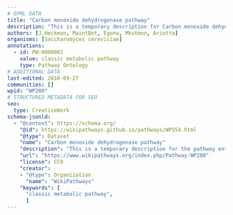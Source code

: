 ```yaml
---
# GPML DATA
title: "Carbon monoxide dehydrogenase pathway"
description: "This is a temporary description for Carbon monoxide dehydrogenase pathway"
authors: [J.Heckman, MaintBot, Egonw, Mkutmon, Ariutta]
organisms: [Saccharomyces cerevisiae]
annotations:
  - id: PW:0000002
    value: classic metabolic pathway
    type: Pathway Ontology
# ADDITIONAL DATA
last-edited: 2016-09-27
communities: []
wpid: "WP280"
# STRUCTURED METADATA FOR SEO
seo:
  type: CreativeWork
schema-jsonld:
  - "@context": https://schema.org/
    "@id": https://wikipathways.github.io/pathways/WP554.html
    "@type": Dataset
    "name": "Carbon monoxide dehydrogenase pathway"
    "description": "This is a temporary description for the pathway entitled: Carbon monoxide dehydrogenase pathway"
    "url": "https://www.wikipathways.org/index.php/Pathway:WP280"
    "license": CC0
    "creator":
    - "@type": Organization
      "name": "WikiPathways"
    "keywords": [
      "classic metabolic pathway",
      ]
---
```

